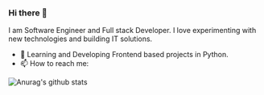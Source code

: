 ### Hi there 👋

I am Software Engineer and Full stack Developer. I love experimenting with new technologies and building IT solutions.

<!-- 💻 Working as a **CloudOps Engineer** in [Crest Data System](https://www.crestdatasys.com/a). -->
- 🌱 Learning and Developing Frontend based projects in Python.
- 📫 How to reach me: 

![Anurag's github stats](https://github-readme-stats.vercel.app/api?username=almarpa&show_icons=true&theme=onedark)
